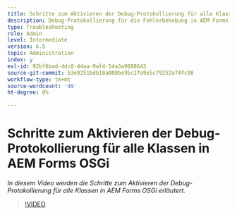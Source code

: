 ```yaml
---
title: Schritte zum Aktivieren der Debug-Protokollierung für alle Klassen in AEM Forms OSGi
description: Debug-Protokollierung für die Fehlerbehebung in AEM Forms OSGi konfigurieren
type: Troubleshooting
role: Admin
level: Intermediate
version: 6.5
topic: Administration
index: y
exl-id: 92bf6bad-4dc0-44aa-9af4-54a3a9088643
source-git-commit: b3e9251bdb18a008be95c1fa9e5c79252a74fc98
workflow-type: tm+mt
source-wordcount: '49'
ht-degree: 0%

---
```


# Schritte zum Aktivieren der Debug-Protokollierung für alle Klassen in AEM Forms OSGi

*In diesem Video werden die Schritte zum Aktivieren der Debug-Protokollierung für alle Klassen in AEM Forms OSGi erläutert.*

>[!VIDEO](https://video.tv.adobe.com/v/335521?quality=12&learn=on)
